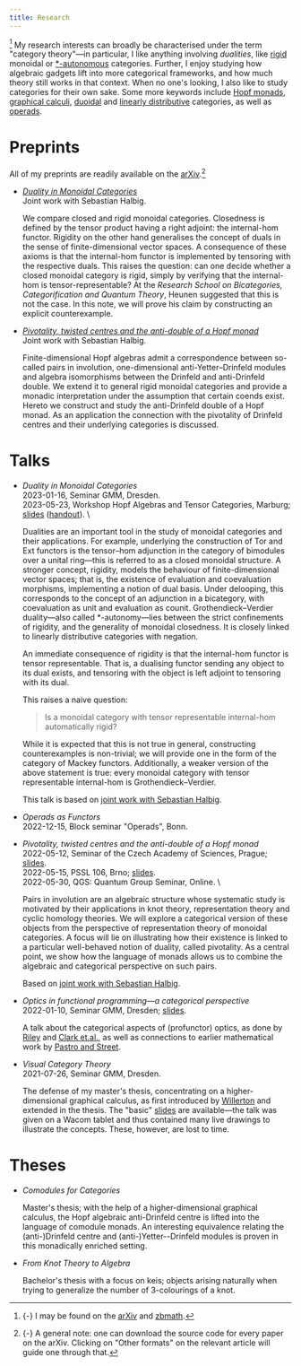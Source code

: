 ```yaml
---
title: Research
---
```

[^1] My research interests can broadly be characterised under the term
"category theory"—in particular, I like anything involving *dualities*,
like [rigid] monoidal or [\*-autonomous] categories.  Further, I enjoy
studying how algebraic gadgets lift into more categorical frameworks,
and how much theory still works in that context.  When no one's looking,
I also like to study categories for their own sake.  Some more keywords
include [Hopf monads], [graphical calculi], [duoidal] and [linearly
distributive] categories, as well as [operads].

[Hopf monads]: https://ncatlab.org/nlab/show/Hopf+monad
[\*-autonomous]: https://ncatlab.org/nlab/show/star-autonomous+category
[duoidal]: https://ncatlab.org/nlab/show/duoidal+category
[graphical calculi]: https://ncatlab.org/nlab/show/string+diagram
[linearly distributive]: https://ncatlab.org/nlab/show/linearly+distributive+category
[operads]: https://ncatlab.org/nlab/show/string+diagram
[rigid]: https://ncatlab.org/nlab/show/rigid+monoidal+category
[zbmath]: https://zbmath.org/authors/?q=ai%3Azorman.tony

# Preprints

All of my preprints are readily available on the [arXiv].[^2]

- *[Duality in Monoidal Categories]* \
   Joint work with Sebastian Halbig.

   We compare closed and rigid monoidal categories.  Closedness is
   defined by the tensor product having a right adjoint: the
   internal-hom functor.  Rigidity on the other hand generalises the
   concept of duals in the sense of finite-dimensional vector spaces.  A
   consequence of these axioms is that the internal-hom functor is
   implemented by tensoring with the respective duals.  This raises the
   question: can one decide whether a closed monoidal category is rigid,
   simply by verifying that the internal-hom is tensor-representable?
   At the *Research School on Bicategories, Categorification and Quantum
   Theory*, Heunen suggested that this is not the case.  In this note,
   we will prove his claim by constructing an explicit counterexample.

- *[Pivotality, twisted centres and the anti-double of a Hopf monad]* \
  Joint work with Sebastian Halbig.

  Finite-dimensional Hopf algebras admit a correspondence between
  so-called pairs in involution, one-dimensional anti-Yetter–Drinfeld
  modules and algebra isomorphisms between the Drinfeld and
  anti-Drinfeld double.  We extend it to general rigid monoidal
  categories and provide a monadic interpretation under the assumption
  that certain coends exist.  Hereto we construct and study the
  anti-Drinfeld double of a Hopf monad.  As an application the
  connection with the pivotality of Drinfeld centres and their
  underlying categories is discussed.

[arXiv]: https://arxiv.org/a/zorman_t_1

# Talks

- *Duality in Monoidal Categories* \
  2023-01-16, Seminar GMM, Dresden. \
  2023-05-23, Workshop Hopf Algebras and Tensor Categories, Marburg;
  [slides][slides:duality] ([handout][slides:duality:handout]). \

  Dualities are an important tool in the study of monoidal categories and their applications.
  For example, underlying the construction of Tor and Ext functors
  is the tensor–hom adjunction in the category of bimodules over a unital
  ring—this is referred to as a closed monoidal structure.
  A stronger concept, rigidity, models the behaviour of finite-dimensional vector spaces;
  that is, the existence of evaluation and coevaluation morphisms,
  implementing a notion of dual basis.
  Under delooping, this corresponds to the concept of an adjunction in a bicategory,
  with coevaluation as unit and evaluation as counit.
  Grothendieck–Verdier duality—also called *-autonomy—lies between the strict confinements of rigidity,
  and the generality of monoidal closedness.
  It is closely linked to linearly distributive categories with negation.

  An immediate consequence of rigidity is that the internal-hom functor is tensor representable.
  That is, a dualising functor sending any object to its dual exists,
  and tensoring with the object is left adjoint to tensoring with its dual.

  This raises a naive question:

    > Is a monoidal category with tensor representable internal-hom automatically rigid?

  While it is expected that this is not true in general,
  constructing counterexamples is non-trivial;
  we will provide one in the form of the category of Mackey functors.
  Additionally, a weaker version of the above statement is true:
  every monoidal category with tensor representable internal-hom is Grothendieck–Verdier.

  This talk is based on
  [joint work with Sebastian Halbig](https://arxiv.org/abs/2301.03545).

- *Operads as Functors* \
  2022-12-15, Block seminar "Operads", Bonn.

- *Pivotality, twisted centres and the anti-double of a Hopf monad* \
  2022-05-12, Seminar of the Czech Academy of Sciences, Prague; [slides][slides:piv:prague]. \
  2022-05-15, PSSL 106, Brno; [slides][slides:piv:brno]. \
  2022-05-30, QGS: Quantum Group Seminar, Online. \

  Pairs in involution are an algebraic structure whose systematic study
  is motivated by their applications in knot theory, representation
  theory and cyclic homology theories.  We will explore a categorical
  version of these objects from the perspective of representation theory
  of monoidal categories.  A focus will lie on illustrating how their
  existence is linked to a particular well-behaved notion of duality,
  called pivotality.  As a central point, we show how the language of
  monads allows us to combine the algebraic and categorical perspective
  on such pairs.

  Based on [joint work with Sebastian Halbig](https://arxiv.org/abs/2201.05361).

- *Optics in functional programming—a categorical perspective* \
   2022-01-10, Seminar GMM, Dresden; [slides][slides:profunctor].

  A talk about the categorical aspects of (profunctor) optics, as done
  by [Riley] and [Clark et.al.], as well as connections to earlier
  mathematical work by [Pastro and Street].

- *Visual Category Theory* \
  2021-07-26, Seminar GMM, Dresden.

  The defense of my master's thesis, concentrating on a
  higher-dimensional graphical calculus, as first introduced by
  [Willerton] and extended in the thesis.  The "basic"
  [slides][slides:visual-cat] are available—the talk was given on a
  Wacom tablet and thus contained many live drawings to illustrate the
  concepts.  These, however, are lost to time.

# Theses

- *Comodules for Categories*

  Master's thesis; with the help of a higher-dimensional graphical
  calculus, the Hopf algebraic anti-Drinfeld centre is lifted into the
  language of comodule monads.  An interesting equivalence relating the
  (anti-)Drinfeld centre and (anti-)Yetter--Drinfeld modules is proven
  in this monadically enriched setting.

- *From Knot Theory to Algebra*

  Bachelor's thesis with a focus on keis; objects arising naturally when
  trying to generalize the number of 3-colourings of a knot.

[Clark et.al.]: https://arxiv.org/abs/2001.07488
[Duality in Monoidal Categories]: https://arxiv.org/abs/2301.03545
[Pastro and Street]: https://arxiv.org/abs/0711.1859
[Pivotality, twisted centres and the anti-double of a Hopf monad]: https://arxiv.org/abs/2201.05361
[Riley]: https://arxiv.org/abs/1809.00738
[Willerton]: https://arxiv.org/abs/0807.0658
[slides:duality:handout]: /talks/duality-in-monoidal-categories-handout.pdf
[slides:duality]: /talks/duality-in-monoidal-categories.pdf
[slides:piv:brno]: /talks/pivotality-in-monoidal-categories/brno.pdf
[slides:piv:prague]: /talks/pivotality-in-monoidal-categories/prague.pdf
[slides:profunctor]: /talks/profunctor-optics.pdf
[slides:visual-cat]: /talks/visual-category-theory.pdf

[^1]: {-} I may be found on the [arXiv] and [zbmath].

[^2]: {-} A general note: one can download the source code for every
          paper on the arXiv.  Clicking on "Other formats" on the
          relevant article will guide one through that.
